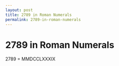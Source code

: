 ```yaml
---
layout: post
title: 2789 in Roman Numerals
permalink: 2789-in-roman-numerals
---
```


# 2789 in Roman Numerals

2789 = MMDCCLXXXIX
